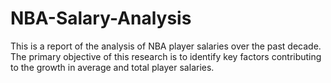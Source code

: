 # NBA-Salary-Analysis
This is a report of the analysis of NBA player salaries over the past decade. The primary objective of this research is to identify key factors contributing to the growth in average and total player salaries.
